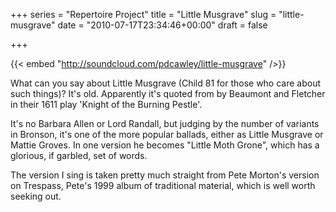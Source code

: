 +++
series = "Repertoire Project"
title = "Little Musgrave"
slug = "little-musgrave"
date = "2010-07-17T23:34:46+00:00"
draft = false

+++

{{< embed "http://soundcloud.com/pdcawley/little-musgrave" />}}
<!--more-->

What can you say about Little Musgrave (Child 81 for those who care about such things)? It's old. Apparently it's quoted from by Beaumont and Fletcher in their 1611 play 'Knight of the Burning Pestle'.

It's no Barbara Allen or Lord Randall, but judging by the number of variants in Bronson, it's one of the more popular ballads, either as Little Musgrave or Mattie Groves. In one version he becomes "Little Moth Grone", which has a glorious, if garbled, set of words.

The version I sing is taken pretty much straight from Pete
Morton's version on Trespass, Pete's 1999 album of traditional material, which is well worth seeking out.
